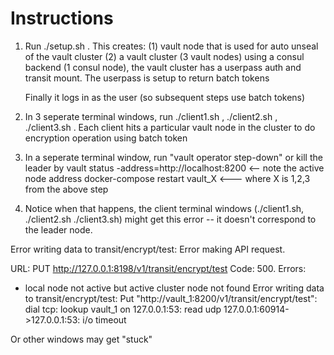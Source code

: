 # Instructions

1. Run ./setup.sh . This creates:
    (1) vault node that is used for auto unseal of the vault cluster
    (2) a vault cluster (3 vault nodes) using a consul backend (1 consul node), the vault cluster has a userpass auth and transit mount.  The userpass is setup to return batch tokens

    Finally it logs in as the user (so subsequent steps use batch tokens)

2. In 3 seperate terminal windows, run ./client1.sh , ./client2.sh , ./client3.sh .  Each client hits a particular vault node in the cluster to do encryption operation using batch token

3. In a seperate terminal window, run "vault operator step-down" or kill the leader by
   vault status -address=http://localhost:8200  <-- note the active node address
   docker-compose restart vault_X    <--- where X is 1,2,3 from the above step

4. Notice when that happens, the client terminal windows (./client1.sh, ./client2.sh ./client3.sh) might get this error -- it doesn't correspond to the leader node.

Error writing data to transit/encrypt/test: Error making API request.

URL: PUT http://127.0.0.1:8198/v1/transit/encrypt/test
Code: 500. Errors:

* local node not active but active cluster node not found
Error writing data to transit/encrypt/test: Put "http://vault_1:8200/v1/transit/encrypt/test": dial tcp: lookup vault_1 on 127.0.0.1:53: read udp 127.0.0.1:60914->127.0.0.1:53: i/o timeout

Or other windows may get "stuck"